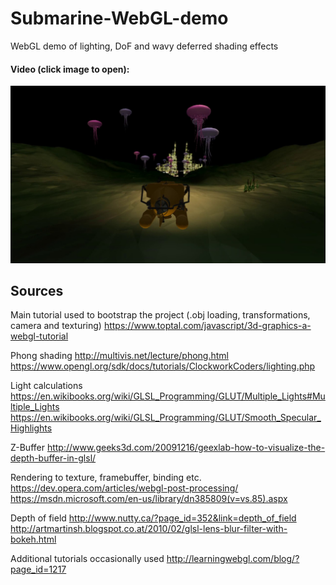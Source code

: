 # Submarine-WebGL-demo
WebGL demo of lighting, DoF and wavy deferred shading effects

#### Video (click image to open):
[![DEMO VIDEO](https://raw.githubusercontent.com/fireinureeyes/Submarine-WebGL-demo/main/thumbnail.jpg)](https://www.youtube.com/watch?v=VXUSjGn_lfs)

## Sources

Main tutorial used to bootstrap the project (.obj loading, transformations, camera and texturing)
https://www.toptal.com/javascript/3d-graphics-a-webgl-tutorial

Phong shading
http://multivis.net/lecture/phong.html
https://www.opengl.org/sdk/docs/tutorials/ClockworkCoders/lighting.php

Light calculations
https://en.wikibooks.org/wiki/GLSL_Programming/GLUT/Multiple_Lights#Multiple_Lights
https://en.wikibooks.org/wiki/GLSL_Programming/GLUT/Smooth_Specular_Highlights

Z-Buffer
http://www.geeks3d.com/20091216/geexlab-how-to-visualize-the-depth-buffer-in-glsl/

Rendering to texture, framebuffer, binding etc.
https://dev.opera.com/articles/webgl-post-processing/
https://msdn.microsoft.com/en-us/library/dn385809(v=vs.85).aspx

Depth of field
http://www.nutty.ca/?page_id=352&link=depth_of_field
http://artmartinsh.blogspot.co.at/2010/02/glsl-lens-blur-filter-with-bokeh.html

Additional tutorials occasionally used
http://learningwebgl.com/blog/?page_id=1217	
